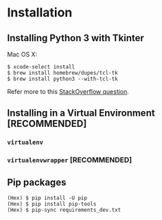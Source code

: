 # Installation

## Installing Python 3 with Tkinter

Mac OS X:

    $ xcode-select install
    $ brew install homebrew/dupes/tcl-tk
    $ brew install python3 --with-tcl-tk

Refer more to this [StackOverflow question](https://stackoverflow.com/questions/36760839/why-my-python-installed-via-home-brew-not-include-tkinter).

## Installing in a Virtual Environment \[RECOMMENDED\]

### `virtualenv`

### `virtualenvwrapper` \[RECOMMENDED\]

## Pip packages

```
(Hex) $ pip install -U pip
(Hex) $ pip install pip-tools
(Hex) $ pip-sync requirements_dev.txt
```
